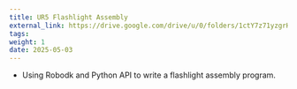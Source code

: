 ```yaml
---
title: UR5 Flashlight Assembly
external_link: https://drive.google.com/drive/u/0/folders/1ctY7z71yzgrHjeew_uOCG2yhOH7aU4XC
tags:
weight: 1
date: 2025-05-03
---
```


- Using Robodk and Python API to write a flashlight assembly program.
<!--more-->

